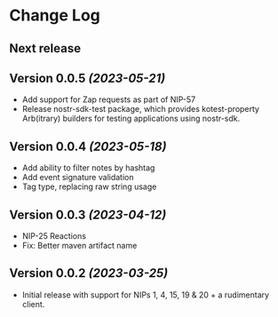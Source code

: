 Change Log
==========

Next release
----------------------------

Version 0.0.5 *(2023-05-21)*
----------------------------

* Add support for Zap requests as part of NIP-57
* Release nostr-sdk-test package, which provides kotest-property Arb(itrary) builders for testing applications using nostr-sdk. 

Version 0.0.4 *(2023-05-18)*
----------------------------

* Add ability to filter notes by hashtag
* Add event signature validation
* Tag type, replacing raw string usage

Version 0.0.3 *(2023-04-12)*
----------------------------

* NIP-25 Reactions
* Fix: Better maven artifact name 


Version 0.0.2 *(2023-03-25)*
----------------------------

* Initial release with support for NIPs 1, 4, 15, 19 & 20 + a rudimentary client.

